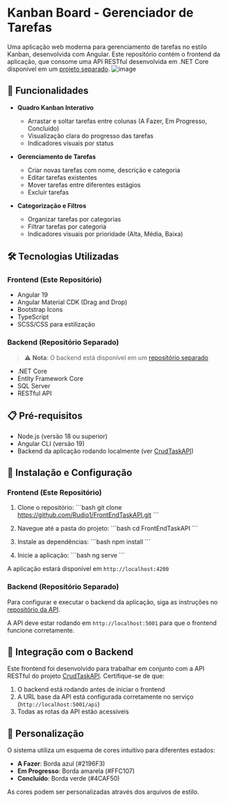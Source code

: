 # Kanban Board - Gerenciador de Tarefas

Uma aplicação web moderna para gerenciamento de tarefas no estilo Kanban, desenvolvida com Angular. Este repositório contém o frontend da aplicação, que consome uma API RESTful desenvolvida em .NET Core disponível em um [projeto separado](https://github.com/Rudio1/CrudTaskAPI).
![image](https://github.com/user-attachments/assets/3ec14261-0594-4f7a-8c7b-7fadcc767fc6)

## 🚀 Funcionalidades

- **Quadro Kanban Interativo**
  - Arrastar e soltar tarefas entre colunas (A Fazer, Em Progresso, Concluído)
  - Visualização clara do progresso das tarefas
  - Indicadores visuais por status

- **Gerenciamento de Tarefas**
  - Criar novas tarefas com nome, descrição e categoria
  - Editar tarefas existentes
  - Mover tarefas entre diferentes estágios
  - Excluir tarefas

- **Categorização e Filtros**
  - Organizar tarefas por categorias
  - Filtrar tarefas por categoria
  - Indicadores visuais por prioridade (Alta, Média, Baixa)

## 🛠️ Tecnologias Utilizadas

### Frontend (Este Repositório)
- Angular 19
- Angular Material CDK (Drag and Drop)
- Bootstrap Icons
- TypeScript
- SCSS/CSS para estilização

### Backend (Repositório Separado)
> ⚠️ **Nota**: O backend está disponível em um [repositório separado](https://github.com/Rudio1/CrudTaskAPI)
- .NET Core
- Entity Framework Core
- SQL Server
- RESTful API

## 📋 Pré-requisitos

- Node.js (versão 18 ou superior)
- Angular CLI (versão 19)
- Backend da aplicação rodando localmente (ver [CrudTaskAPI](https://github.com/Rudio1/CrudTaskAPI))

## 🔧 Instalação e Configuração

### Frontend (Este Repositório)

1. Clone o repositório:
\`\`\`bash
git clone https://github.com/Rudio1/FrontEndTaskAPI.git
\`\`\`

2. Navegue até a pasta do projeto:
\`\`\`bash
cd FrontEndTaskAPI
\`\`\`

3. Instale as dependências:
\`\`\`bash
npm install
\`\`\`

4. Inicie a aplicação:
\`\`\`bash
ng serve
\`\`\`

A aplicação estará disponível em `http://localhost:4200`

### Backend (Repositório Separado)

Para configurar e executar o backend da aplicação, siga as instruções no [repositório da API](https://github.com/Rudio1/CrudTaskAPI).

A API deve estar rodando em `http://localhost:5001` para que o frontend funcione corretamente.

## 🔗 Integração com o Backend

Este frontend foi desenvolvido para trabalhar em conjunto com a API RESTful do projeto [CrudTaskAPI](https://github.com/Rudio1/CrudTaskAPI). Certifique-se de que:

1. O backend está rodando antes de iniciar o frontend
2. A URL base da API está configurada corretamente no serviço (`http://localhost:5001/api`)
3. Todas as rotas da API estão acessíveis

## 🎨 Personalização

O sistema utiliza um esquema de cores intuitivo para diferentes estados:

- **A Fazer**: Borda azul (#2196F3)
- **Em Progresso**: Borda amarela (#FFC107)
- **Concluído**: Borda verde (#4CAF50)

As cores podem ser personalizadas através dos arquivos de estilo.


